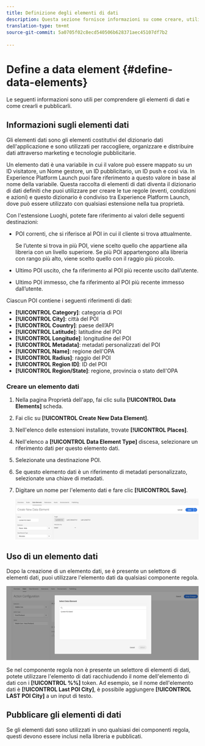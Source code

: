 ```yaml
---
title: Definizione degli elementi di dati
description: Questa sezione fornisce informazioni su come creare, utilizzare e pubblicare elementi di dati in Experience Platform Launch for Places.
translation-type: tm+mt
source-git-commit: 5a0705f02c8ecd540506b628371aec45107df7b2

---
```



# Define a data element {#define-data-elements}

Le seguenti informazioni sono utili per comprendere gli elementi di dati e come crearli e pubblicarli.

## Informazioni sugli elementi dati

Gli elementi dati sono gli elementi costitutivi del dizionario dati dell'applicazione e sono utilizzati per raccogliere, organizzare e distribuire dati attraverso marketing e tecnologie pubblicitarie.

Un elemento dati è una variabile in cui il valore può essere mappato su un ID visitatore, un Nome gestore, un ID pubblicitario, un ID push e così via. In Experience Platform Launch puoi fare riferimento a questo valore in base al nome della variabile. Questa raccolta di elementi di dati diventa il dizionario di dati definiti che puoi utilizzare per creare le tue regole (eventi, condizioni e azioni) e questo dizionario è condiviso tra Experience Platform Launch, dove può essere utilizzato con qualsiasi estensione nella tua proprietà.

Con l'estensione Luoghi, potete fare riferimento ai valori delle seguenti destinazioni:

* POI correnti, che si riferisce al POI in cui il cliente si trova attualmente.

   Se l’utente si trova in più POI, viene scelto quello che appartiene alla libreria con un livello superiore. Se più POI appartengono alla libreria con rango più alto, viene scelto quello con il raggio più piccolo.
* Ultimo POI uscito, che fa riferimento al POI più recente uscito dall’utente.
* Ultimo POI immesso, che fa riferimento al POI più recente immesso dall’utente.

Ciascun POI contiene i seguenti riferimenti di dati:

* **[!UICONTROL Category]**: categoria di POI
* **[!UICONTROL City]**: città del POI
* **[!UICONTROL Country]**: paese dell’API
* **[!UICONTROL Latitude]**: latitudine del POI
* **[!UICONTROL Longitude]**: longitudine del POI
* **[!UICONTROL Metadata]**: metadati personalizzati del POI
* **[!UICONTROL Name]**: regione dell'OPA
* **[!UICONTROL Radius]**: raggio del POI
* **[!UICONTROL Region ID]**: ID del POI
* **[!UICONTROL Region/State]**: regione, provincia o stato dell'OPA

### Creare un elemento dati

1. Nella pagina Proprietà dell'app, fai clic sulla **[!UICONTROL Data Elements]** scheda.

1. Fai clic su **[!UICONTROL Create New Data Element]**.

1. Nell'elenco delle estensioni installate, trovate **[!UICONTROL Places]**.

1. Nell'elenco a **[!UICONTROL Data Element Type]** discesa, selezionare un riferimento dati per questo elemento dati.

1. Selezionate una destinazione POI.

1. Se questo elemento dati è un riferimento di metadati personalizzato, selezionate una chiave di metadati.

1. Digitare un nome per l'elemento dati e fare clic **[!UICONTROL Save]**.

   ![Crea elemento dati](/help/assets/create-de-7-v3.png)


## Uso di un elemento dati

Dopo la creazione di un elemento dati, se è presente un selettore di elementi dati, puoi utilizzare l'elemento dati da qualsiasi componente regola.

![Utilizzare l'elemento dati](/help/assets/use-de-v2.png)

Se nel componente regola non è presente un selettore di elementi di dati, potete utilizzare l'elemento di dati racchiudendo il nome dell'elemento di dati con i **[!UICONTROL %%]** token.
Ad esempio, se il nome dell'elemento dati è **[!UICONTROL Last POI City]**, è possibile aggiungere **[!UICONTROL LAST POI City]** a un input di testo.


## Pubblicare gli elementi di dati

Se gli elementi dati sono utilizzati in uno qualsiasi dei componenti regola, questi devono essere inclusi nella libreria e pubblicati.
